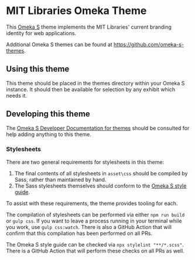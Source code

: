 # MIT Libraries Omeka Theme

This [Omeka S](https://omeka.org/s/) theme implements the MIT Libraries' current branding identity for
web applications.

Additional Omeka S themes can be found at https://github.com/omeka-s-themes.

## Using this theme

This theme should be placed in the themes directory within your Omeka S
instance. It should then be available for selection by any exhibit which needs
it.

## Developing this theme

The [Omeka S Developer Documentation for themes](https://omeka.org/s/docs/developer/themes/) should be consulted for help
adding anything to this theme.

### Stylesheets

There are two general requirements for stylesheets in this theme:

1. The final contents of all stylesheets in `asset\css` should be compiled by
   Sass, rather than maintained by hand.
2. The Sass stylesheets themselves should conform to the [Omeka S style guide](https://omeka.org/s/docs/developer/themes/style_guide/).

To assist with these requirements, the theme provides tooling for each.

The compilation of stylesheets can be performed via either `npm run build` or
`gulp css`. If you want to leave a process running in your terminal while you
work, use `gulp css:watch`. There is also a GitHub Action that will confirm that
this compilation has been performed on all PRs.

The Omeka S style guide can be checked via `npx stylelint "**/*.scss"`. There is
a GitHub Action that will perform these checks on all PRs as well.
